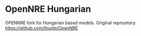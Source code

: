 # OpenNRE Hungarian

 OPENNRE fork for Hungarian based models. Original reprository: https://github.com/thunlp/OpenNRE
